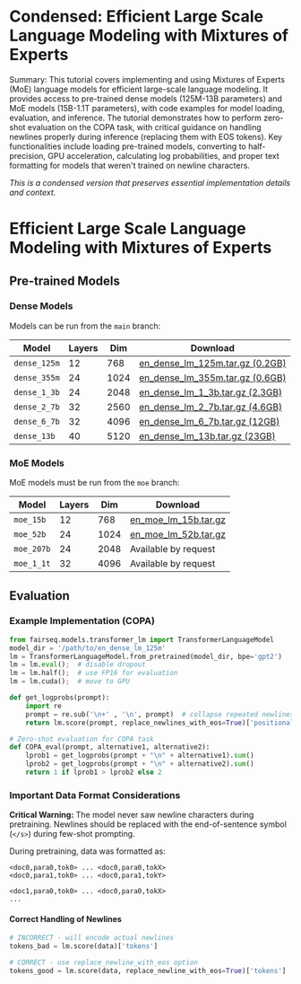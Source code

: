 # Condensed: Efficient Large Scale Language Modeling with Mixtures of Experts

Summary: This tutorial covers implementing and using Mixtures of Experts (MoE) language models for efficient large-scale language modeling. It provides access to pre-trained dense models (125M-13B parameters) and MoE models (15B-1.1T parameters), with code examples for model loading, evaluation, and inference. The tutorial demonstrates how to perform zero-shot evaluation on the COPA task, with critical guidance on handling newlines properly during inference (replacing them with EOS tokens). Key functionalities include loading pre-trained models, converting to half-precision, GPU acceleration, calculating log probabilities, and proper text formatting for models that weren't trained on newline characters.

*This is a condensed version that preserves essential implementation details and context.*

# Efficient Large Scale Language Modeling with Mixtures of Experts

## Pre-trained Models

### Dense Models
Models can be run from the `main` branch:

| Model | Layers | Dim | Download |
|-------|--------|-----|----------|
| `dense_125m` | 12 | 768 | [en_dense_lm_125m.tar.gz (0.2GB)](https://dl.fbaipublicfiles.com/fairseq/models/lm/en_dense_lm_125m.tar.gz) |
| `dense_355m` | 24 | 1024 | [en_dense_lm_355m.tar.gz (0.6GB)](https://dl.fbaipublicfiles.com/fairseq/models/lm/en_dense_lm_355m.tar.gz) |
| `dense_1_3b` | 24 | 2048 | [en_dense_lm_1_3b.tar.gz (2.3GB)](https://dl.fbaipublicfiles.com/fairseq/models/lm/en_dense_lm_1_3b.tar.gz) |
| `dense_2_7b` | 32 | 2560 | [en_dense_lm_2_7b.tar.gz (4.6GB)](https://dl.fbaipublicfiles.com/fairseq/models/lm/en_dense_lm_2_7b.tar.gz) |
| `dense_6_7b` | 32 | 4096 | [en_dense_lm_6_7b.tar.gz (12GB)](https://dl.fbaipublicfiles.com/fairseq/models/lm/en_dense_lm_6_7b.tar.gz) |
| `dense_13b` | 40 | 5120 | [en_dense_lm_13b.tar.gz (23GB)](https://dl.fbaipublicfiles.com/fairseq/models/lm/en_dense_lm_13b.tar.gz) |

### MoE Models
MoE models must be run from the `moe` branch:

| Model | Layers | Dim | Download |
|-------|--------|-----|----------|
| `moe_15b` | 12 | 768 | [en_moe_lm_15b.tar.gz](https://dl.fbaipublicfiles.com/fairseq/models/lm/en_moe_lm_15b.tar.gz) |
| `moe_52b` | 24 | 1024 | [en_moe_lm_52b.tar.gz](https://dl.fbaipublicfiles.com/fairseq/models/lm/en_moe_lm_52b.tar.gz) |
| `moe_207b` | 24 | 2048 | Available by request |
| `moe_1_1t` | 32 | 4096 | Available by request |

## Evaluation

### Example Implementation (COPA)

```python
from fairseq.models.transformer_lm import TransformerLanguageModel
model_dir = '/path/to/en_dense_lm_125m'
lm = TransformerLanguageModel.from_pretrained(model_dir, bpe='gpt2')
lm = lm.eval();  # disable dropout
lm = lm.half();  # use FP16 for evaluation
lm = lm.cuda();  # move to GPU

def get_logprobs(prompt):
    import re
    prompt = re.sub('\n+' , '\n', prompt)  # collapse repeated newlines
    return lm.score(prompt, replace_newlines_with_eos=True)['positional_scores']

# Zero-shot evaluation for COPA task
def COPA_eval(prompt, alternative1, alternative2):
    lprob1 = get_logprobs(prompt + "\n" + alternative1).sum()
    lprob2 = get_logprobs(prompt + "\n" + alternative2).sum()
    return 1 if lprob1 > lprob2 else 2
```

### Important Data Format Considerations

**Critical Warning:** The model never saw newline characters during pretraining. Newlines should be replaced with the end-of-sentence symbol (`</s>`) during few-shot prompting.

During pretraining, data was formatted as:
```
<doc0,para0,tok0> ... <doc0,para0,tokX>
<doc0,para1,tok0> ... <doc0,para1,tokY>

<doc1,para0,tok0> ... <doc0,para0,tokX>
...
```

#### Correct Handling of Newlines

```python
# INCORRECT - will encode actual newlines
tokens_bad = lm.score(data)['tokens']

# CORRECT - use replace_newline_with_eos option
tokens_good = lm.score(data, replace_newline_with_eos=True)['tokens']
```